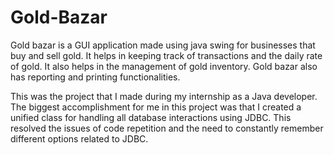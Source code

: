 # Gold-Bazar
Gold bazar is a GUI application made using java swing for businesses that buy and sell gold. It helps in keeping track of transactions and the daily rate of gold. It also helps in the management of gold inventory. Gold bazar also has reporting and printing functionalities. 

This was the project that I made during my internship as a Java developer. The biggest accomplishment for me in this project was that I created a unified class for handling all database interactions using JDBC. This resolved the issues of code repetition and the need to constantly remember different options related to JDBC.
